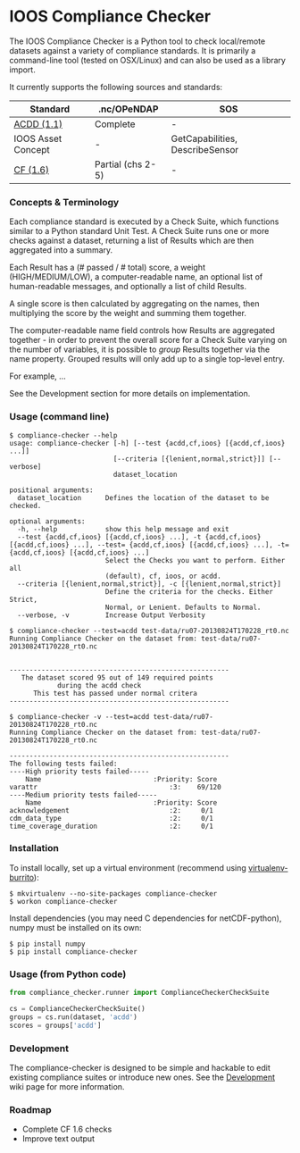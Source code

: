 # IOOS Compliance Checker

The IOOS Compliance Checker is a Python tool to check local/remote datasets against a variety of compliance standards. It is primarily a command-line tool (tested on OSX/Linux) and can also be used as a library import.

It currently supports the following sources and standards:


| Standard                                                                                            | .nc/OPeNDAP             | SOS                             |
| --------------------------------------------------------------------------------------------------- | ----------------------- | ------------------------------- |
| [ACDD (1.1)](http://wiki.esipfed.org/index.php/Attribute_Convention_for_Data_Discovery_%28ACDD%29)  | Complete                | -                               |
| IOOS Asset Concept                                                                                  | -                       | GetCapabilities, DescribeSensor |
| [CF (1.6)](http://cf-convention.github.io/1.6.html)                                                 | Partial (chs 2-5)       | -                               |

### Concepts & Terminology

Each compliance standard is executed by a Check Suite, which functions similar to a Python standard Unit Test. A Check Suite runs one or more checks against a dataset, returning a list of Results which are then aggregated into a summary.

Each Result has a (# passed / # total) score, a weight (HIGH/MEDIUM/LOW), a computer-readable name, an optional list of human-readable messages, and optionally a list of child Results.

A single score is then calculated by aggregating on the names, then multiplying the score by the weight and summing them together.

The computer-readable name field controls how Results are aggregated together - in order to prevent the overall score for a Check Suite varying on the number of variables, it is possible to *group* Results together via the name property. Grouped results will only add up to a single top-level entry.

For example, ...

See the Development section for more details on implementation.

### Usage (command line)

```
$ compliance-checker --help
usage: compliance-checker [-h] [--test {acdd,cf,ioos} [{acdd,cf,ioos} ...]]
                          [--criteria [{lenient,normal,strict}]] [--verbose]
                          dataset_location

positional arguments:
  dataset_location      Defines the location of the dataset to be checked.

optional arguments:
  -h, --help            show this help message and exit
  --test {acdd,cf,ioos} [{acdd,cf,ioos} ...], -t {acdd,cf,ioos} [{acdd,cf,ioos} ...], --test= {acdd,cf,ioos} [{acdd,cf,ioos} ...], -t= {acdd,cf,ioos} [{acdd,cf,ioos} ...]
                        Select the Checks you want to perform. Either all
                        (default), cf, ioos, or acdd.
  --criteria [{lenient,normal,strict}], -c [{lenient,normal,strict}]
                        Define the criteria for the checks. Either Strict,
                        Normal, or Lenient. Defaults to Normal.
  --verbose, -v         Increase Output Verbosity
```

```
$ compliance-checker --test=acdd test-data/ru07-20130824T170228_rt0.nc
Running Compliance Checker on the dataset from: test-data/ru07-20130824T170228_rt0.nc


-------------------------------------------------------
   The dataset scored 95 out of 149 required points
            during the acdd check
      This test has passed under normal critera
-------------------------------------------------------

$ compliance-checker -v --test=acdd test-data/ru07-20130824T170228_rt0.nc
Running Compliance Checker on the dataset from: test-data/ru07-20130824T170228_rt0.nc

-------------------------------------------------------
The following tests failed:
----High priority tests failed-----
    Name                            :Priority: Score
varattr                                 :3:    69/120
----Medium priority tests failed-----
    Name                            :Priority: Score
acknowledgement                         :2:     0/1
cdm_data_type                           :2:     0/1
time_coverage_duration                  :2:     0/1
```

### Installation

To install locally, set up a virtual environment (recommend using [virtualenv-burrito](https://github.com/brainsik/virtualenv-burrito)):

```
$ mkvirtualenv --no-site-packages compliance-checker
$ workon compliance-checker
```

Install dependencies (you may need C dependencies for netCDF-python), numpy must be installed on its own:

```
$ pip install numpy
$ pip install compliance-checker
```

### Usage (from Python code)

```python
from compliance_checker.runner import ComplianceCheckerCheckSuite

cs = ComplianceCheckerCheckSuite()
groups = cs.run(dataset, 'acdd')
scores = groups['acdd']
```

### Development

The compliance-checker is designed to be simple and hackable to edit existing compliance suites or introduce new ones. See the [Development](https://github.com/ioos/compliance-checker/wiki/Development) wiki page for more information.

### Roadmap

- Complete CF 1.6 checks
- Improve text output

